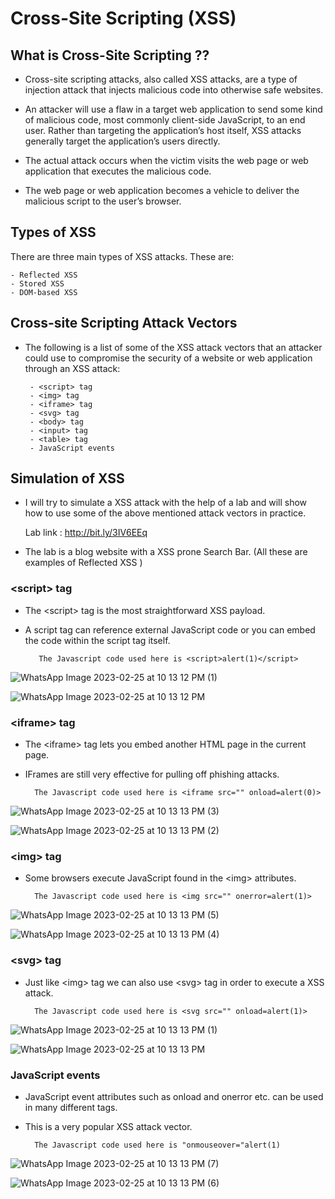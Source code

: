 Cross-Site Scripting (XSS)
=========================

## What is Cross-Site Scripting ??

- Cross-site scripting attacks, also called XSS attacks, are a type of injection attack that injects malicious code into otherwise safe websites.

- An attacker will use a flaw in a target web application to send some kind of malicious code, most commonly client-side JavaScript, to an end user. Rather than targeting the application’s host itself, XSS attacks generally target the application’s users directly.

- The actual attack occurs when the victim visits the web page or web application that executes the malicious code. 

- The web page or web application becomes a vehicle to deliver the malicious script to the user’s browser.


## Types of XSS


 There are three main types of XSS attacks. These are:

    - Reflected XSS
    - Stored XSS
    - DOM-based XSS


## Cross-site Scripting Attack Vectors

- The following is a list of some of the XSS attack vectors that an attacker could use to compromise the security of a website or web application through an XSS attack:
       
       - <script> tag
       - <img> tag
       - <iframe> tag
       - <svg> tag
       - <body> tag
       - <input> tag
       - <table> tag
       - JavaScript events



## Simulation of XSS 

- I will try to simulate a XSS attack with the help of a lab and will show how to use some of the above mentioned attack vectors in practice.

  Lab link : http://bit.ly/3IV6EEq


- The lab is a blog website with a XSS prone Search Bar. (All these are examples of Reflected XSS )


### \<script> tag

- The \<script> tag is the most straightforward XSS payload.

- A script tag can reference external JavaScript code or you can embed the code within the script tag itself.

         The Javascript code used here is <script>alert(1)</script>


![WhatsApp Image 2023-02-25 at 10 13 12 PM (1)](https://user-images.githubusercontent.com/77486870/221369216-68f896b5-6c40-47cd-8648-588cb4c8fd02.jpeg)
 
![WhatsApp Image 2023-02-25 at 10 13 12 PM](https://user-images.githubusercontent.com/77486870/221369163-d66cb100-a151-48cc-bb01-a5fc0cd73417.jpeg)

### \<iframe> tag

- The \<iframe> tag lets you embed another HTML page in the current page. 

- IFrames are still very effective for pulling off phishing attacks.

        The Javascript code used here is <iframe src="" onload=alert(0)>

![WhatsApp Image 2023-02-25 at 10 13 13 PM (3)](https://user-images.githubusercontent.com/77486870/221369400-53f7df2f-8243-400b-9894-fcc140145139.jpeg)

![WhatsApp Image 2023-02-25 at 10 13 13 PM (2)](https://user-images.githubusercontent.com/77486870/221369351-e77dfe07-e62a-42a3-94b9-4678364b3e53.jpeg)

### \<img> tag

- Some browsers execute JavaScript found in the \<img> attributes.

        The Javascript code used here is <img src="" onerror=alert(1)>

![WhatsApp Image 2023-02-25 at 10 13 13 PM (5)](https://user-images.githubusercontent.com/77486870/221369463-b899efcd-2702-429f-9104-c3daeaff2a89.jpeg)

![WhatsApp Image 2023-02-25 at 10 13 13 PM (4)](https://user-images.githubusercontent.com/77486870/221369434-c99be652-362e-4257-963d-db5dfbde407c.jpeg)

### \<svg> tag

- Just like \<img> tag we can also use \<svg> tag in order to execute a XSS attack.

        The Javascript code used here is <svg src="" onload=alert(1)>

![WhatsApp Image 2023-02-25 at 10 13 13 PM (1)](https://user-images.githubusercontent.com/77486870/221369329-bb767070-b258-4a5d-a908-0aeb298ff5ad.jpeg)

![WhatsApp Image 2023-02-25 at 10 13 13 PM](https://user-images.githubusercontent.com/77486870/221369271-78be6538-6925-4ac3-bba5-80a8c973a567.jpeg)

### JavaScript events

- JavaScript event attributes such as onload and onerror etc. can be used in many different tags. 

- This is a very popular XSS attack vector.

        The Javascript code used here is "onmouseover="alert(1)


![WhatsApp Image 2023-02-25 at 10 13 13 PM (7)](https://user-images.githubusercontent.com/77486870/221369536-e2710336-deaf-4612-9143-3bd6d5effe66.jpeg)

![WhatsApp Image 2023-02-25 at 10 13 13 PM (6)](https://user-images.githubusercontent.com/77486870/221369494-27de0365-a788-443d-8884-90ec821cfb46.jpeg)


